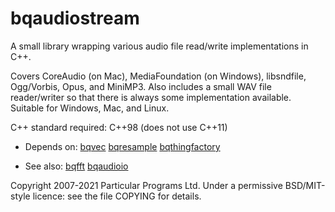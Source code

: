 
bqaudiostream
=============

A small library wrapping various audio file read/write implementations
in C++.

Covers CoreAudio (on Mac), MediaFoundation (on Windows), libsndfile,
Ogg/Vorbis, Opus, and MiniMP3. Also includes a small WAV file
reader/writer so that there is always some implementation
available. Suitable for Windows, Mac, and Linux.

C++ standard required: C++98 (does not use C++11)

 * Depends on: [bqvec](https://hg.sr.ht/~breakfastquay/bqvec) [bqresample](https://hg.sr.ht/~breakfastquay/bqresample) [bqthingfactory](https://hg.sr.ht/~breakfastquay/bqthingfactory)

 * See also: [bqfft](https://hg.sr.ht/~breakfastquay/bqfft) [bqaudioio](https://hg.sr.ht/~breakfastquay/bqaudioio)

Copyright 2007-2021 Particular Programs Ltd.  Under a permissive
BSD/MIT-style licence: see the file COPYING for details.

